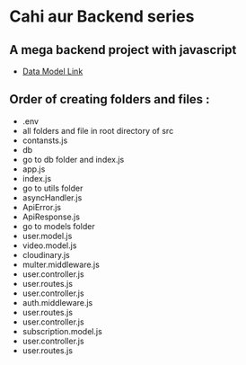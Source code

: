 # Cahi aur Backend series

## A mega backend project with javascript

- [Data Model Link](https://app.eraser.io/workspace/YtPqZ1VogxGy1jzIDkzj)

## Order of creating folders and files :

- .env
- all folders and file in root directory of src
- contansts.js
- db
- go to db folder and index.js
- app.js
- index.js
- go to utils folder
- asyncHandler.js
- ApiError.js
- ApiResponse.js
- go to models folder
- user.model.js
- video.model.js
- cloudinary.js
- multer.middleware.js
- user.controller.js
- user.routes.js
- user.controller.js
- auth.middleware.js
- user.routes.js
- user.controller.js
- subscription.model.js
- user.controller.js
- user.routes.js
